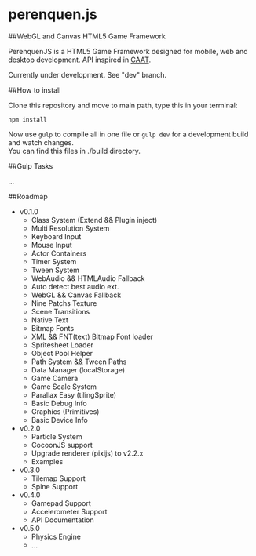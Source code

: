perenquen.js
===========
##WebGL and Canvas HTML5 Game Framework

PerenquenJS is a HTML5 Game Framework designed for mobile, web and desktop development. API inspired in [CAAT](https://github.com/hyperandroid/caat).

Currently under development. See "dev" branch.

##How to install

Clone this repository and move to main path, type this in your terminal:

    npm install

Now use `gulp` to compile all in one file or `gulp dev` for a development build and watch changes.  
You can find this files in ./build directory.

##Gulp Tasks

...

##Roadmap

- v0.1.0
    - Class System (Extend && Plugin inject)
    - Multi Resolution System
    - Keyboard Input
    - Mouse Input
    - Actor Containers
    - Timer System
    - Tween System
    - WebAudio && HTMLAudio Fallback
    - Auto detect best audio ext.
    - WebGL && Canvas Fallback
    - Nine Patchs Texture
    - Scene Transitions
    - Native Text
    - Bitmap Fonts
    - XML && FNT(text) Bitmap Font loader
    - Spritesheet Loader
    - Object Pool Helper
    - Path System && Tween Paths
    - Data Manager (localStorage)
    - Game Camera
    - Game Scale System
    - Parallax Easy (tilingSprite)
    - Basic Debug Info
    - Graphics (Primitives)
    - Basic Device Info
- v0.2.0
    - Particle System
    - CocoonJS support
    - Upgrade renderer (pixijs) to v2.2.x
    - Examples
- v0.3.0
    - Tilemap Support
    - Spine Support
- v0.4.0
    - Gamepad Support
    - Accelerometer Support
    - API Documentation
- v0.5.0
    - Physics Engine
    - ...
